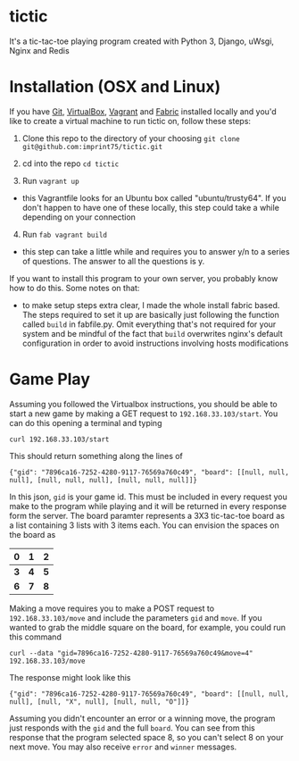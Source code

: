 # tictic
It's a tic-tac-toe playing program created with
Python 3, Django, uWsgi, Nginx and Redis 

Installation (OSX and Linux)
======
If you have [Git](https://git-scm.com/downloads), [VirtualBox](https://www.virtualbox.org/), [Vagrant](https://www.vagrantup.com/) and [Fabric](https://www.fabfile.org/) 
installed locally and you'd like to create a virtual machine to run tictic on, follow these steps:

1. Clone this repo to the directory of your choosing `git clone git@github.com:imprint75/tictic.git` 

2. cd into the repo `cd tictic`

3. Run `vagrant up`
  - this Vagrantfile looks for an Ubuntu box called "ubuntu/trusty64".  If you don't happen to have one of these locally, this step could take a while depending on your connection

4. Run `fab vagrant build`
  - this step can take a little while and requires you to answer y/n to a series of questions.  The answer to all the questions is y.

If you want to install this program to your own server, you probably know how to do this.  Some notes on that:
  - to make setup steps extra clear, I made the whole install fabric based.  The steps required to set it up 
  are basically just following the function called `build` in fabfile.py.  Omit everything that's not required for your system and be mindful
  of the fact that `build` overwrites nginx's default configuration in order to avoid instructions involving hosts modifications

Game Play
======
Assuming you followed the Virtualbox instructions, you should be able to start a new game by making a GET request to `192.168.33.103/start`.  You can do this opening a terminal and typing

`curl 192.168.33.103/start`

This should return something along the lines of

`{"gid": "7896ca16-7252-4280-9117-76569a760c49", "board": [[null, null, null], [null, null, null], [null, null, null]]}`

In this json, `gid` is your game id.  This must be included in every request you make to the program while playing and it will be returned in every response form the server.
The board paramter represents a 3X3 tic-tac-toe board as a list containing 3 lists with 3 items each.  You can envision the 
spaces on the board as

| 0 | 1 | 2 |
| --- | --- | --- |
| **3** | **4** | **5** |
| **6** | **7** | **8** |

Making a move requires you to make a POST request to `192.168.33.103/move` and include the parameters `gid` and `move`.  If you wanted to grab the middle square on the board, for example, you could run this command

`curl --data "gid=7896ca16-7252-4280-9117-76569a760c49&move=4" 192.168.33.103/move`

The response might look like this

`{"gid": "7896ca16-7252-4280-9117-76569a760c49", "board": [[null, null, null], [null, "X", null], [null, null, "O"]]}`

Assuming you didn't encounter an error or a winning move, the program just responds with the `gid` and the full `board`.  You can see from this response that the program selected space 8, so you can't select 8 on your next move.  You may also receive `error` and `winner` messages.
